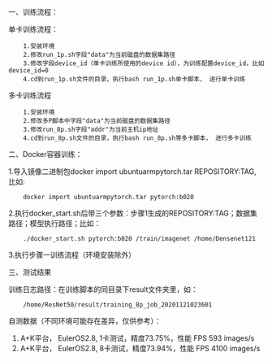 一、训练流程：
    
单卡训练流程：

```
	1.安装环境
	2.修改run_1p.sh字段"data"为当前磁盘的数据集路径
	3.修改字段device_id（单卡训练所使用的device id），为训练配置device_id，比如device_id=0
	4.cd到run_1p.sh文件的目录，执行bash run_1p.sh单卡脚本， 进行单卡训练
```

	
多卡训练流程

```
	1.安装环境
	2.修改多P脚本中字段"data"为当前磁盘的数据集路径
	3.修改run_8p.sh字段"addr"为当前主机ip地址
	4.cd到run_8p.sh文件的目录，执行bash run_8p.sh等多卡脚本， 进行多卡训练	
```



	
二、Docker容器训练：
    
1.导入镜像二进制包docker import ubuntuarmpytorch.tar REPOSITORY:TAG, 比如:

        docker import ubuntuarmpytorch.tar pytorch:b020

2.执行docker_start.sh后带三个参数：步骤1生成的REPOSITORY:TAG；数据集路径；模型执行路径；比如：

        ./docker_start.sh pytorch:b020 /train/imagenet /home/Densenet121

3.执行步骤一训练流程（环境安装除外）
	
三、测试结果
    
训练日志路径：在训练脚本的同目录下result文件夹里，如：

        /home/ResNet50/result/training_8p_job_20201121023601
        
自测数据（不同环境可能存在差异，仅供参考）：
1. A+K平台， EulerOS2.8, 1卡测试，精度73.75%，性能 FPS 593 images/s
2. A+K平台， EulerOS2.8, 8卡测试，精度73.94%，性能 FPS 4100 images/s
	

